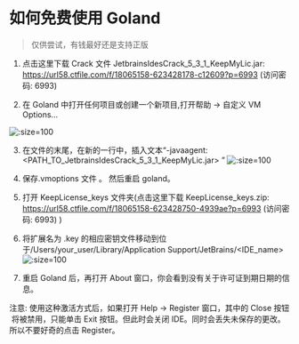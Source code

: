 # 如何免费使用 Goland

> 仅供尝试，有钱最好还是支持正版

1. 点击这里下载 Crack 文件 JetbrainsIdesCrack_5_3_1_KeepMyLic.jar: https://url58.ctfile.com/f/18065158-623428178-c12609?p=6993 (访问密码: 6993)

2. 在 Goland 中打开任何项目或创建一个新项目,打开帮助 -> 自定义 VM Options...

![](https://tva1.sinaimg.cn/large/e6c9d24ely1h4fgynliyaj20e80wijsz.jpg ":size=100")

3. 在文件的末尾，在新的一行中，插入文本“-javaagent:<PATH_TO_JetbrainsIdesCrack_5_3_1_KeepMyLic.jar> ”
   ![](https://tva1.sinaimg.cn/large/e6c9d24ely1h4fh21ahshj219m04wq3h.jpg ":size=100")

4. 保存.vmoptions 文件 。 然后重启 goland。

5. 打开 KeepLicense_keys 文件夹(点击这里下载 KeepLicense_keys.zip: https://url58.ctfile.com/f/18065158-623428750-4939ae?p=6993 (访问密码: 6993) )

6. 将扩展名为 .key 的相应密钥文件移动到位于/Users/your_user/Library/Application Support/JetBrains/<IDE_name>
   ![](https://tva1.sinaimg.cn/large/e6c9d24ely1h4fh6ertb4j20km0qignb.jpg ":size=100")

7. 重启 Goland 后，再打开 About 窗口，你会看到没有关于许可证到期日期的信息。

注意:
使用这种激活方式后，如果打开 Help -> Register 窗口，其中的 Close 按钮 ​​ 将被禁用，只能单击 Exit 按钮。但此时会关闭 IDE。同时会丢失未保存的更改。所以不要好奇的点击 Register。
